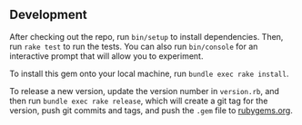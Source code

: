 ## Development

After checking out the repo, run `bin/setup` to install dependencies. Then, run `rake test` to run the tests. You can also run `bin/console` for an interactive prompt that will allow you to experiment.

To install this gem onto your local machine, run `bundle exec rake install`.

To release a new version, update the version number in `version.rb`,
and then run `bundle exec rake release`, which will create a git tag for the version, push git commits and tags, and push the `.gem` file to [rubygems.org](https://rubygems.org).
